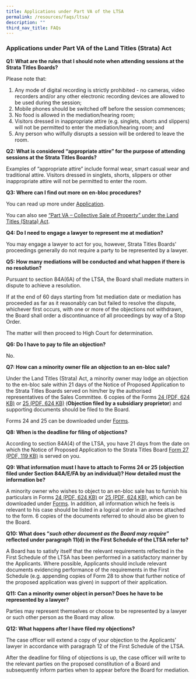 ```yaml
---
title: Applications under Part VA of the LTSA
permalink: /resources/faqs/ltsa/
description: ""
third_nav_title: FAQs
---
```

### **Applications under Part VA of the Land Titles (Strata) Act**

**Q1: What are the rules that I should note when attending sessions at the Strata Titles Boards?**

Please note that:

1.  Any mode of digital recording is strictly prohibited - no cameras, video recorders and/or any other electronic recording devices are allowed to be used during the session;
2.  Mobile phones should be switched off before the session commences;
3.  No food is allowed in the mediation/hearing room;
4.  Visitors dressed in inappropriate attire (e.g. singlets, shorts and slippers) will not be permitted to enter the mediation/hearing room; and
5.  Any person who wilfully disrupts a session will be ordered to leave the room.

**Q2: What is considered “appropriate attire” for the purpose of attending sessions at the Strata Titles Boards?**

Examples of “appropriate attire” include formal wear, smart casual wear and traditional attire. Visitors dressed in singlets, shorts, slippers or other inappropriate attire will not be permitted to enter the room.

**Q3: Where can I find out more on en-bloc procedures?**

You can read up more under [Application](/general-proceedings/application/applicant/).
  
You can also see [“Part VA – Collective Sale of Property” under the Land Titles (Strata) Act](https://sso.agc.gov.sg/Act/LTSA1967 "Part VA – Collective Sale of Property").

**Q4: Do I need to engage a lawyer to represent me at mediation?**

You may engage a lawyer to act for you, however, Strata Titles Boards' proceedings generally do not require a party to be represented by a lawyer.

**Q5: How many mediations will be conducted and what happen if there is no resolution?**

Pursuant to section 84A(6A) of the LTSA, the Board shall mediate matters in dispute to achieve a resolution.  
  
If at the end of 60 days starting from 1st mediation date or mediation has proceeded as far as it reasonably can but failed to resolve the dispute, whichever first occurs, with one or more of the objections not withdrawn, the Board shall order a discontinuance of all proceedings by way of a Stop Order.  
  
The matter will then proceed to High Court for determination.

**Q6: Do I have to pay to file an objection?**

No.

**Q7: How can a minority owner file an objection to an en-bloc sale?**

Under the Land Titles (Strata) Act, a minority owner may lodge an objection to the en-bloc sale within 21 days of the Notice of Proposed Application to the Strata Titles Boards served on him/her by the authorised representatives of the Sales Committee. 6 copies of the Forms [24 (PDF, 624 KB)](/files/FAQS/LTSA/form-24.pdf) or [25 (PDF, 624 KB)](/files/FAQS/LTSA/form-25.pdf) (**Objection filed by a subsidiary proprietor**) and supporting documents should be filed to the Board.  
  
Forms 24 and 25 can be downloaded under [Forms](/resources/forms/).

**Q8: When is the deadline for filing of objections?**

According to section 84A(4) of the LTSA, you have 21 days from the date on which the Notice of Proposed Application to the Strata Titles Board [Form 27 (PDF, 119 KB)](/files/FAQS/LTSA/form27.pdf) is served on you.

**Q9: What information must I have to attach to Forms 24 or 25 (objection filed under Section 84A/E/FA by an individual)? How detailed must the information be?**

A minority owner who wishes to object to an en-bloc sale has to furnish his particulars in Forms [24 (PDF, 624 KB)](/files/FAQS/LTSA/form-24.pdf) or [25 (PDF, 624 KB)](/files/FAQS/LTSA/form-25.pdf), which can be downloaded under [Forms](/resources/forms/). In addition, all information which he feels is relevant to his case should be listed in a logical order in an annex attached to the form. 6 copies of the documents referred to should also be given to the Board.

**Q10: What does “_such other document as the Board may require_” reflected under paragraph 11(d) in the First Schedule of the LTSA refer to?**

A Board has to satisfy itself that the relevant requirements reflected in the First Schedule of the LTSA has been performed in a satisfactory manner by the Applicants. Where possible, Applicants should include relevant documents evidencing performance of the requirements in the First Schedule (e.g. appending copies of Form 28 to show that further notice of the proposed application was given) in support of their application.

**Q11: Can a minority owner object in person? Does he have to be represented by a lawyer?**

Parties may represent themselves or choose to be represented by a lawyer or such other person as the Board may allow.

**Q12: What happens after I have filed my objections?**

The case officer will extend a copy of your objection to the Applicants’ lawyer in accordance with paragraph 12 of the First Schedule of the LTSA.  
  
After the deadline for filing of objections is up, the case officer will write to the relevant parties on the proposed constitution of a Board and subsequently inform parties when to appear before the Board for mediation.